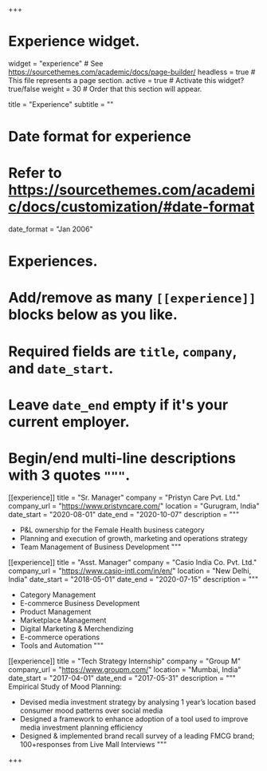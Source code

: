 +++
# Experience widget.
widget = "experience"  # See https://sourcethemes.com/academic/docs/page-builder/
headless = true  # This file represents a page section.
active = true  # Activate this widget? true/false
weight = 30  # Order that this section will appear.

title = "Experience"
subtitle = ""

# Date format for experience
#   Refer to https://sourcethemes.com/academic/docs/customization/#date-format
date_format = "Jan 2006"

# Experiences.
#   Add/remove as many `[[experience]]` blocks below as you like.
#   Required fields are `title`, `company`, and `date_start`.
#   Leave `date_end` empty if it's your current employer.
#   Begin/end multi-line descriptions with 3 quotes `"""`.
[[experience]]
  title = "Sr. Manager"
  company = "Pristyn Care Pvt. Ltd."
  company_url = "https://www.pristyncare.com/"
  location = "Gurugram, India"
  date_start = "2020-08-01"
  date_end = "2020-10-07"
  description = """
  * P&L ownership for the Female Health business category
  * Planning and execution of growth, marketing and operations strategy
  * Team Management of Business Development
  """

[[experience]]
  title = "Asst. Manager"
  company = "Casio India Co. Pvt. Ltd."
  company_url = "https://www.casio-intl.com/in/en/"
  location = "New Delhi, India"
  date_start = "2018-05-01"
  date_end = "2020-07-15"
  description = """
  * Category Management
  * E-commerce Business Development
  * Product Management
  * Marketplace Management
  * Digital Marketing & Merchendizing
  * E-commerce operations
  * Tools and Automation 
  """

[[experience]]
  title = "Tech Strategy Internship"
  company = "Group M"
  company_url = "https://www.groupm.com/"
  location = "Mumbai, India"
  date_start = "2017-04-01"
  date_end = "2017-05-31"
  description = """
  Empirical Study of Mood Planning:
  
  * Devised media investment strategy by analysing 1 year’s location based consumer mood patterns over social media
  * Designed a framework to enhance adoption of a tool used to improve media investment planning efficiency
  * Designed & implemented brand recall survey of a leading FMCG brand; 100+responses from Live Mall Interviews
  """

+++
